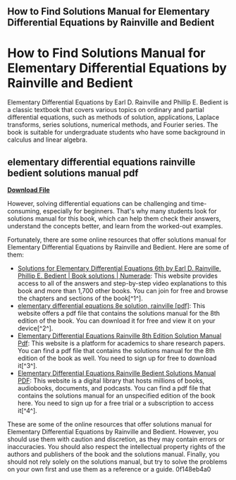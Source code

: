 ## How to Find Solutions Manual for Elementary Differential Equations by Rainville and Bedient

  
# How to Find Solutions Manual for Elementary Differential Equations by Rainville and Bedient
 
Elementary Differential Equations by Earl D. Rainville and Phillip E. Bedient is a classic textbook that covers various topics on ordinary and partial differential equations, such as methods of solution, applications, Laplace transforms, series solutions, numerical methods, and Fourier series. The book is suitable for undergraduate students who have some background in calculus and linear algebra.
 
## elementary differential equations rainville bedient solutions manual pdf


[**Download File**](https://www.google.com/url?q=https%3A%2F%2Ffancli.com%2F2tK5qQ&sa=D&sntz=1&usg=AOvVaw0PFTKPDTtikJhKJ7MtcIoE)

 
However, solving differential equations can be challenging and time-consuming, especially for beginners. That's why many students look for solutions manual for this book, which can help them check their answers, understand the concepts better, and learn from the worked-out examples.
 
Fortunately, there are some online resources that offer solutions manual for Elementary Differential Equations by Rainville and Bedient. Here are some of them:
 
- [Solutions for Elementary Differential Equations 6th by Earl D. Rainville, Phillip E. Bedient | Book solutions | Numerade](https://www.numerade.com/books/elementary-differential-equations-6th/): This website provides access to all of the answers and step-by-step video explanations to this book and more than 1,700 other books. You can join for free and browse the chapters and sections of the book[^1^].
- [elementary differential equations 8e solution, rainville \[pdf\]](https://www.mathschoolinternational.com/Math-Books/Differential-Eqs/Elementary-Diff-Eqs-8E-Sol--Earl-Rainville.aspx): This website offers a pdf file that contains the solutions manual for the 8th edition of the book. You can download it for free and view it on your device[^2^].
- [Elementary Differential Equations Rainville 8th Edition Solution Manual Pdf](https://www.academia.edu/34930272/Elementary_Differential_Equations_Rainville_8th_Edition_Solution_Manual_Pdf): This website is a platform for academics to share research papers. You can find a pdf file that contains the solutions manual for the 8th edition of the book as well. You need to sign up for free to download it[^3^].
- [Elementary Differential Equations Rainville Bedient Solutions Manual PDF](https://www.scribd.com/document/439251637/427566915-Elementary-Differential-Equations-Rainville-Bedient-Solutions-Manual-PDF-pdf): This website is a digital library that hosts millions of books, audiobooks, documents, and podcasts. You can find a pdf file that contains the solutions manual for an unspecified edition of the book here. You need to sign up for a free trial or a subscription to access it[^4^].

These are some of the online resources that offer solutions manual for Elementary Differential Equations by Rainville and Bedient. However, you should use them with caution and discretion, as they may contain errors or inaccuracies. You should also respect the intellectual property rights of the authors and publishers of the book and the solutions manual. Finally, you should not rely solely on the solutions manual, but try to solve the problems on your own first and use them as a reference or a guide.
 0f148eb4a0
